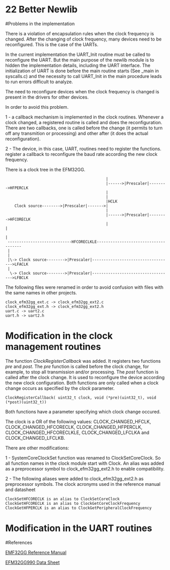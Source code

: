 22 Better Newlib
===============

#Problems in the implementation

There is a violation of encapsulation rules when the clock frequency is changed. After the changing of clock frequency, many devices need to be reconfigured. This is the case of the UARTs. 

In the current implementation the UART_Init routine must be called to reconfigure the UART. But the main purpose of the newlib module is to hidden the implementation details, including the UART interface. The initialization of UART is done before the main routine starts (See _main in syscalls.c) and the necessity to call UART_Init in the main procedure leads to run errors difficult to analyze. 

The need to reconfigure devices when the clock frequency is changed is present in the drivers for other devices.

In order to avoid this problem.

1 - a callback mechanism is implemented in the clock routines. Whenever a clock changed, a registered routine is called and does the reconfiguration. There are two callbacks, one is called before the change (it permits to turn off any transmition or processing) and other after (it does the actual reconfiguration).

2 - The device, in this case, UART, routines need to register the functions. register a callback to reconfigure the baud rate according the new clock frequency.



There is a clock tree in the EFM32GG.

~~~
                                            |
                                            |------>|Prescaler|-------->HFPERCLK
                                            |
                                            |
                                            |HCLK
    Clock source-------->|Prescaler|------->|
                                            |
                                            |------>|Prescaler|-------->HFCORECLK
                                            |                               |
                                                                            |
 ----------------------------HFCORECLKLE-------------------------------------
 |
 |
 |\-> Clock source-------->|Prescaler|----------------------------------->LFACLK
 |
  \-> Clock source-------->|Prescaler|----------------------------------->LFBCLK

~~~

The following files were renamed in order to avoid confusion with files with the same names in other projects.

    clock_efm32gg_ext.c -> clock_efm32gg_ext2.c
    clock_efm32gg_ext.h -> clock_efm32gg_ext2.h
    uart.c -> uart2.c
    uart.h -> uart2.h

# Modification in the clock management routines

The function *ClockRegisterCallback* was added. It registers two functions *pre* and *post*. The *pre* function is called before the clock change, for example, to stop all transmission and/or processing. The *post* function is called after the clock change. It is used to reconfigure the device according the new clock configuration. Both functions are only called when a clock change occurs as specified by the *clock* parameter.

    ClockRegisterCallback( uint32_t clock, void (*pre)(uint32_t), void (*post)(uint32_t))

Both functions have a parameter specifying which clock change occured.

The clock is a OR of the following values: CLOCK_CHANGED_HFCLK, CLOCK_CHANGED_HFCORECLK, CLOCK_CHANGED_HFPERCLK, CLOCK_CHANGED_HFCORECLKLE, CLOCK_CHANGED_LFCLKA and CLOCK_CHANGED_LFCLKB.

There are other modifications:

1 - SystemCoreClockSet function was renamed to ClockSetCoreClock. So all function names in the clock module start with Clock. An alias was added as a preprocessor symbol to clock_efm32gg_ext2.h to enable compatibility.

2 - The following aliases were added to clock_efm32gg_ext2.h as preprocessor symbols. The clock acronyms used in the reference manual and datasheet

    ClockSetHFCORECLK is an alias to ClockSetCoreClock
    ClockGetHFCORECLK is an alias to ClockGetCoreClockFrequency
    ClockGetHFPERCLK is an alias to ClockGetPeripheralClockFrequency



# Modification in the UART routines

#References

[EMF32GG Reference Manual](https://www.silabs.com/documents/public/reference-manuals/EFM32GG-RM.pdf)

[EFM32GG990 Data Sheet](https://www.silabs.com/documents/public/data-sheets/efm32gg-datasheet.pdf)


